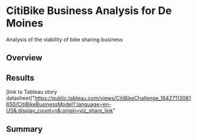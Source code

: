 # CitiBike Business Analysis for De Moines

Analysis of the viability of bike sharing business

## Overview




## Results


[link to Tableau story datasheet]"https://public.tableau.com/views/CitiBikeChallenge_16427113061650/CitiBikeBusinessModel?:language=en-US&:display_count=n&:origin=viz_share_link"

## Summary


